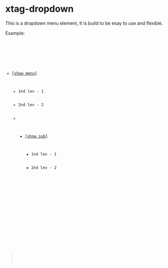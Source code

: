 xtag-dropdown
=============

This is a dropdown menu element, It is build to be esay to use and flexible.

Example:

<code>

<x-dropdown id="x-dropdown" data-width="150">
    <ul>
        <li><a href="#" data-action-type="openMenu">[show menu]</a>
            <ul selected="false" orgentation="right">
                <li><a>1nd lev - 1</a></li>
                <li><a>2nd lev - 2</a></li>
                <li>
                    <ul>
                        <li><a href="#" data-action-type="openMenu">[show sub]</a>
                            <ul selected="false" data-orgentation="">
                                <li><a>1nd lev - 1</a></li>
                                <li><a>2nd lev - 2</a></li>
                            </ul>
                        </li>
                    </ul>
                </li>
            </ul>
        </li>
    </ul>
</x-dropdown>

>


